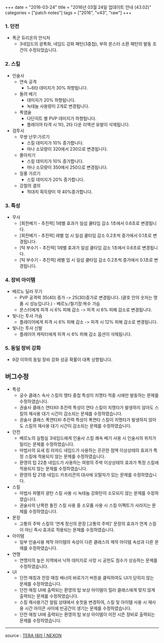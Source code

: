 +++
date = "2016-03-24"
title = "2016년 03월 24일 업데이트 안내 (43.02)"
categories = ["patch notes"]
tags = ["2016", "v43", "raw"]
+++

### 1. 던전
- 폭군 듀리온의 안식처
  - 3네임드의 광폭화, 네임드 강화 패턴(3중첩), 부하 몬스터 소환 패턴의 발동 조건이 수정되었습니다.

### 2. 스킬
- 인술사
  - 연속 공격
    - 1~6타 데미지가 30% 하향됩니다.
  - 돌려 베기
    - 데미지가 20% 하향됩니다.
    - 녹테늄 사용량이 2개로 변경됩니다.
  - 폭염술
    - 다단히트 별 PVP 데미지가 하향됩니다.
    - 플레이어 타격 시 1타, 2타 다운 리액션 유발이 삭제됩니다.
- 검투사
  - 무쌍 난무:가르기
    - 스킬 데미지가 10% 증가합니다.
    - 마나 소모량이 320에서 230으로 변경됩니다.
  - 몰아치기
    - 스킬 데미지가 10% 증가합니다.
    - 마나 소모량이 350에서 250으로 변경됩니다.
  - 질풍 가르기
    - 스킬 데미지가 20% 증가합니다.
  - 강철의 결의
    - 적대치 획득량이 약 40%증가합니다.

### 3. 특성
- 무사
  - [회전베기 - 추진력] 1레벨 효과가 일섬 쿨타임 감소 1초에서 0.6초로 변경됩니다.
  - [회전베기 - 추진력] 레벨 업 시 일섬 쿨타임 감소 0.2초씩 증가에서 0.1초로 변경됩니다.
  - [턱 부수기 - 추진력] 1레벨 효과가 일섬 쿨타임 감소 1초에서 0.6초로 변경됩니다.
  - [턱 부수기 - 추진력] 레벨 업 시 일섬 쿨타임 감소 0.2초씩 증가에서 0.1초로 변경됩니다.

### 4. 장비 아이템
- 베르노 딜러 무기
  - PVP 공격력 35(40) 증가 -> 25(30)증가로 변경됩니다. (괄호 안의 숫자는 명품 시 성능입니다.) - 베르노/철기장:복수 가슴
  - 몬스터에게 피격 시 6% 피해 감소 -> 피격 시 6% 피해 감소로 변경됩니다.
- 빛나는 투사 가슴
  - 플레이어에게 피격 시 6% 피해 감소 -> 피격 시 12% 피해 감소로 변경됩니다.
- 빛나는 투사 신발
  - 플레이어 캐릭터에게 피격 시 6% 피해 감소 옵션이 삭제됩니다.

### 5. 동일 장비 강화
- 9강 이하의 동일 장비 강화 성공 확률이 대폭 상향됩니다.

## 버그수정

- 특성
  - 궁수 클래스 속사 스킬의 맹타 중첩 특성이 치명타 적중 시에만 발동하는 문제를 수정하였습니다.
  - 권술사 클래스 연타XII 추진력 특성이 연타 스킬이 치명타가 발생하지 않아도 스킬의 재사용 대기 시간이 감소되는 문제를 수정하였습니다.
  - 권술사 클래스 폭연타XI 추진력 특성이 폭연타 스킬이 치명타가 발생하지 않아도 스킬의 재사용 대기 시간이 감소되는 문제를 수정하였습니다.
- 던전
  - 베르노의 실험실 3네임드에게 인술사 스킬 쾌속 베기 사용 시 인술사의 위치가 밀리는 문제를 수정하였습니다.
  - 마법사의 요새 킹 라자드 네임드가 사용하는 끈끈한 점액 이상상태의 효과가 특정 스킬에 적용되지 않는 문제를 수정하였습니다.
  - 환영의 탑 22층 네임드가 사용하는 여왕의 주박 이상상태의 효과가 특정 스킬에 적용되지 않는 문제를 수정하였습니다.
  - 환영의 탑 21층 네임드 카프리콘의 대사에 오탈자가 있는 문제를 수정하였습니다.
- 스킬
  - 마법사 파멸의 광탄 스킬 사용 시 녹테늄 강화탄이 소모되지 않는 문제를 수정하였습니다.
  - 권술사의 난폭한 돌진 스킬 사용 중 소모품 사용 시 스킬 이펙트가 사라지는 문제를 수정하였습니다.
- 문장
  - 고통의 주박 스킬의 '연계 정신의 문장 [고통의 주박]' 문장의 효과가 연계 스킬이 아닌 즉시 효과로 적용되는 문제를 수정하였습니다.
- 아이템
  - 일부 인술사용 제작 아이템의 속성이 다른 클래스의 제작 아이템 속성과 다른 문제를 수정하였습니다.
- 연맹
  - 연맹지의 높은 지역에서 낙하 데미지로 사망 시 공헌도 점수가 상승하는 문제를 수정하였습니다.
- UI
  - 던전 매칭과 전장 매칭 배너의 바로가기 버튼을 클릭하여도 UI가 닫히지 않는 문제를 수정하였습니다.
  - 던전 매칭 UI에 출력되는 환영의 탑 보상 아이템이 힐러 클래스에게 맞지 않게 출력되는 문제를 수정하였습니다.
  - 스킬 재사용기간 알림 상태에서 숏컷을 변경하여, 스킬 및 아이템 사용 시 재사용 시간 아이콘 사이에 빈공간이 생기는 문제를 수정하였습니다.
  - 던전 매칭 UI에 출력되는 환영의 탑 보상 아이템이 이전 시즌 장비로 출력되는 문제를 수정하였습니다.

----

source : [TERA 테라 | NEXON](http://tera.nexon.com/news/update/view.aspx?n4articlesn=)